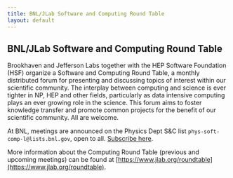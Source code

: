 ```yaml
---
title: BNL/JLab Software and Computing Round Table
layout: default
---
```


## BNL/JLab Software and Computing Round Table

Brookhaven and Jefferson Labs together with the HEP Software Foundation (HSF) organize a Software and Computing Round Table, a monthly distributed forum for presenting and discussing topics of interest within our scientific community. The interplay between computing and science is ever tighter in NP, HEP and other fields, particularly as data intensive computing plays an ever growing role in the science. This forum aims to foster knowledge transfer and promote common projects for the benefit of our scientific community. All are welcome.

At BNL, meetings are announced on the Physics Dept S&C list `phys-soft-comp-l@lists.bnl.gov`, open to all. [Subscribe here](https://lists.bnl.gov/mailman/listinfo/phys-soft-comp-l).

More information about the Computing Round Table (previous and upcoming meetings) can be found at
[https://www.jlab.org/roundtable](https://www.jlab.org/roundtable).
